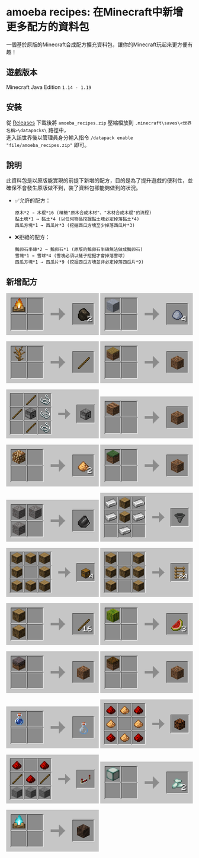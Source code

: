 <style>
  img {
    width: 250px
  }
</style>

# amoeba recipes: 在Minecraft中新增更多配方的資料包

一個基於原版的Minecraft合成配方擴充資料包，讓你的Minecraft玩起來更方便有趣！

## 遊戲版本

Minecraft Java Edition `1.14 - 1.19`

## 安裝

從 [Releases](../../releases) 下載後將 `amoeba_recipes.zip` 壓縮檔放到 `.minecraft\saves\<世界名稱>\datapacks\` 路徑中，  
進入該世界後以管理員身分輸入指令 `/datapack enable "file/amoeba_recipes.zip"` 即可。

## 說明

此資料包是以原版能實現的前提下新增的配方，目的是為了提升遊戲的便利性，並確保不會發生原版做不到，裝了資料包卻能夠做到的狀況。

- ✅允許的配方：
  ```
  原木*2 → 木棍*16 (精簡"原木合成木材"、"木材合成木棍"的流程)
  黏土塊*1 → 黏土*4 (以任何物品挖掘黏土塊必定掉落黏土*4)
  西瓜方塊*1 → 西瓜片*3 (挖掘西瓜方塊至少掉落西瓜片*3)
  ```
- ❌拒絕的配方：
  ```
  鵝卵石半磚*2 → 鵝卵石*1 (原版的鵝卵石半磚無法做成鵝卵石)
  雪塊*1 → 雪球*4 (雪塊必須以鏟子挖掘才會掉落雪球)
  西瓜方塊*1 → 西瓜片*9 (挖掘西瓜方塊並非必定掉落西瓜片*9)
  ```

## 新增配方

![](./img/campfire_to_charcoal.png) ![](./img/clay_to_clay_ball.png)

![](./img/dead_bush_to_stick.png) ![](./img/dirt_path_to_dirt.png)

![](./img/dispenser.png) ![](./img/farmland_to_dirt.png)

![](./img/glowstone_to_glowstone_dust.png) ![](./img/grass_block_to_dirt.png)

![](./img/gravels_to_flint.png) ![](./img/hopper.png)

![](./img/logs_to_chests.png) ![](./img/logs_to_ladders.png)

![](./img/logs_to_sticks.png) ![](./img/melon_to_melon_slice.png)

![](./img/mycelium_to_dirt.png) ![](./img/podzol_to_dirt.png)

![](./img/potion_to_glass_bottle.png) ![](./img/redstone_lamp.png)

![](./img/repeater.png) ![](./img/sea_lantern_to_prismarine_crystals.png)

![](./img/soul_campfire_to_soul_soil.png)